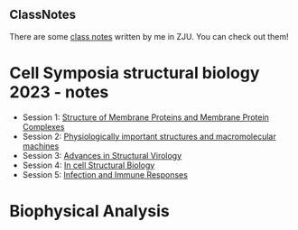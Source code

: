 ## ClassNotes

There are some [class notes](https://zhenh.notion.site/f21d69aaa7214868b465490a9bc6eee2?v=052dafd18fdb46ba8e5cc04bee0b99e6&pvs=4) written by me in ZJU. You can check out them!

# Cell Symposia structural biology 2023 - notes
* Session 1: [Structure of Membrane Proteins and Membrane Protein Complexes](https://zhenhuang.site/cryo-em/session-1-notes/300/)
* Session 2: [Physiologically important structures and macromolecular machines](https://zhenhuang.site/cryo-em/session-2-notes/302/)
* Session 3: [Advances in Structural Virology](https://zhenhuang.site/cryo-em/session-3-notes/307/)
* Session 4: [In cell Structural Biology](https://zhenhuang.site/cryo-em/session-4-notes/309/)
* Session 5: [Infection and Immune Responses](https://zhenhuang.site/cryo-em/session-5-notes/311/)

# Biophysical Analysis